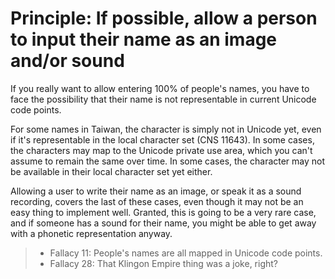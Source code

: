# Principle: If possible, allow a person to input their name as an image and/or sound

If you really want to allow entering 100% of people's names, you have to face
the possibility that their name is not representable in current Unicode code points.

For some names in Taiwan, the character is simply not in Unicode yet, even if it's
representable in the local character set (CNS 11643). In some cases, the characters
may map to the Unicode private use area, which you can't assume to remain the same over time.
In some cases, the character may not be available in their local character set yet either.

Allowing a user to write their name as an image, or speak it as a sound recording,
covers the last of these cases, even though it may not be an easy thing to implement well.
Granted, this is going to be a very rare case, and if someone has a sound for their name,
you might be able to get away with a phonetic representation anyway.

> - Fallacy 11: People's names are all mapped in Unicode code points.
> - Fallacy 28: That Klingon Empire thing was a joke, right?
